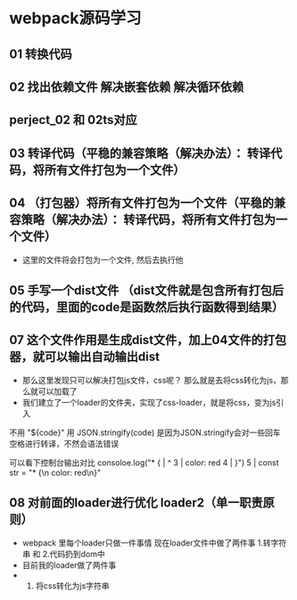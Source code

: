 # webpack源码学习
## 01 转换代码

## 02 找出依赖文件 解决嵌套依赖 解决循环依赖
## perject_02 和 02ts对应

## 03 转译代码（平稳的兼容策略（解决办法）： 转译代码，将所有文件打包为一个文件）
## 04 （打包器）将所有文件打包为一个文件（平稳的兼容策略（解决办法）： 转译代码，将所有文件打包为一个文件）
- 这里的文件将会打包为一个文件,  然后去执行他

## 05 手写一个dist文件 （dist文件就是包含所有打包后的代码，里面的code是函数然后执行函数得到结果）
## 07 这个文件作用是生成dist文件，加上04文件的打包器，就可以输出自动输出dist
- 那么这里发现只可以解决打包js文件，css呢？ 那么就是去将css转化为js，那么就可以加载了
- 我们建立了一个loader的文件夹，实现了css-loader，就是将css，变为js引入


不用 "${code}" 用 JSON.stringify(code) 是因为JSON.stringify会对一些回车 空格进行转译，不然会语法错误

可以看下控制台输出对比
 consoloe.log("* {
    |                ^
  3 |  color: red
  4 | }")
  5 |  const str = "* {\n color: red\n}"

## 08 对前面的loader进行优化 loader2（单一职责原则）
- webpack 里每个loader只做一件事情 现在loader文件中做了两件事 1.转字符串 和 2.代码扔到dom中
- 目前我的loader做了两件事
- 1. 将css转化为js字符串





